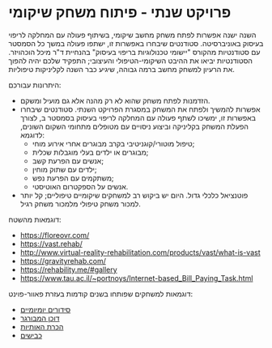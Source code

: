 # פרויקט שנתי - פיתוח משחק שיקומי

השנה ישנה אפשרות לפתח משחק מחשב שיקומי, בשיתוף פעולה עם המחלקה לריפוי בעיסוק באוניברסיטה.
סטודנטים שיבחרו באפשרות זו, ישתפו פעולה במשך כל הסמסטר עם סטודנטיות מהקורס "יישומי טכנולוגיות בריפוי בעיסוק" בהנחיית ד"ר מיכל הוכהויזר. הסטודנטיות יביאו את ההיבט השיקומי-הטיפולי והעיצובי; התפקיד שלכם יהיה להפוך את הרעיון למשחק מחשב ברמה גבוהה, שיגיע כבר השנה לקליניקות טיפוליות.

היתרונות עבורכם:

* הזדמנות לפתח משחק שהוא לא רק מהנה אלא גם מועיל ומשקם.
* אפשרות להמשיך ולפתח את המשחק במסגרת הפרויקט השנתי. סטודנטים שיבחרו באפשרות זו, ימשיכו לשתף פעולה עם המחלקה לריפוי בעיסוק בסמסטר ב, לצורך הפעלת המשחק בקליניקה וביצוע ניסויים עם מטופלים מתחומי השקום השונים, לדוגמא:
  * טיפול מוטורי/קוגניטיבי בקרב מבוגרים אחרי אירוע מוחי;
  * מבוגרים או ילדים בעלי מוגבלות שכלית;
  * אנשים עם הפרעת קשב;
  * ילדים עם שתוק מוחין;
  * משתקמים עם הפרעת נפש;
  * אנשים על הספקטרום האוטיסטי.
* פוטנציאל כלכלי גדול. היום יש ביקוש רב למשחקים שיקומיים טיפוליים; קל יותר למכור משחק טיפולי מלמכור משחק רגיל.

דוגמאות מהשטח: 
* https://floreovr.com/
* https://vast.rehab/
* http://www.virtual-reality-rehabilitation.com/products/vast/what-is-vast
* https://gravityrehab.com/
* https://rehability.me/#gallery
* https://www.tau.ac.il/~portnoys/Internet-based_Bill_Paying_Task.html

דוגמאות למשחקים שפותחו בשנים קודמות בעזרת פאוור-פוינט:
* [סידורים יומיומיים](daily.pptx)
* [דוכן המבורגר](hamburger.pptx)
* [הכרת האותיות](letters.pptx)
* [כבישים](roads.mp4)
